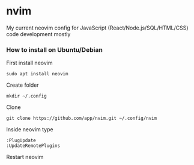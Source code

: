 # nvim
My current neovim config  for JavaScript (React/Node.js/SQL/HTML/CSS) code development mostly  

### How to install on Ubuntu/Debian
First install neovim
```
sudo apt install neovim
```
Create folder  
```
mkdir ~/.config  
```
Clone  
```
git clone https://github.com/app/nvim.git ~/.config/nvim
```
Inside neovim type  
```
:PlugUpdate
:UpdateRemotePlugins
```
Restart neovim
